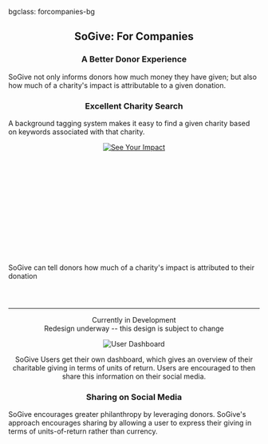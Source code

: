 bgclass: forcompanies-bg

<div class="forcompanies-bg">
</div>

<div class="col-md-12">
	<center>
		<H2>SoGive: For Companies</H2>
	</center>
</div>

<div class="col-md-12">
	<div class="col-md-offset-2 col-md-4">
		<center>
			<H3>A Better Donor Experience</H3>
		</center>
		<p class="sogive-text-body">
			SoGive not only informs donors how much money they have given; but also how much of a charity's impact is attributable to a given donation.
		</p>
	</div>
	<div class="col-md-4">
		<center>
			<H3>Excellent Charity Search</H3>
		</center>
		<p class="sogive-text-body">
			A background tagging system makes it easy to find a given charity based on keywords associated with that charity.
		</p>
	</div>
</div>
<div class="col-md-12">
	<div class="col-md-offset-2 col-md-4">
		<center>
			<a href="https://app.sogive.org/#charity?charityId=halo-trust"><img src="img/impact-phone.png" alt="See Your Impact" class="impact-image"></a>
		</center>
	</div>
	<div class="col-md-4 hidden-sm hidden-xs" style="height:15em;">
	</div>
	<div class="col-md-4">
		<p class="sogive-text-body">
			SoGive can tell donors how much of a charity's impact is attributed to their donation
		</p>
	</div>
</div>
<div class="col-md-12 hidden-xs hidden-sm" style="height:2em;">
</div>
<hr>
<div class="col-md-12">
	<center>
		<p class="text-muted">
			Currently in Development
			<br>
			Redesign underway -- this design is subject to change
		</p>
	</center>
	<div class="col-md-offset-1 col-md-10">
		<center>
			<img src="img/dashboard.png" alt="User Dashboard" class="dashboard-image">
			<br>
			<p class="sogive-text-body" style="text-align: center;">
				SoGive Users get their own dashboard, which gives an overview of their charitable giving in terms of units of return. Users are encouraged to then share this information on their social media.
			</p>
		</center>
	</div>
</div>
<div class="col-md-12">
	<div class="col-md-offset-3 col-md-6">
		<center>
			<H3>Sharing on Social Media</H3>
		</center>
		<p class="sogive-text-body">
			SoGive encourages greater philanthropy by leveraging donors. SoGive's approach encourages sharing by allowing a user to express their giving in terms of units-of-return rather than currency.
		</p>
	</div>
</div>